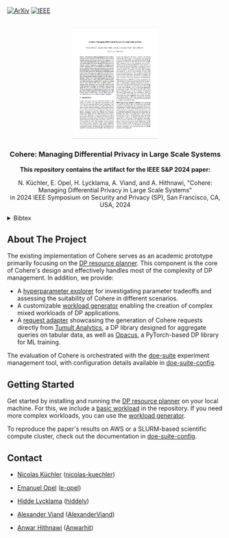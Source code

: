 [![ArXiv][arxiv-shield]][arxiv-url]
[![IEEE][ieee-shield]][ieee-url]


<!-- PROJECT LOGO -->
<br />

<div align="center">
  <a href="https://arxiv.org/pdf/2301.08517.pdf">
    <img src=".github/resources/paper.png" alt="Paper" width="200">
  </a>

  <h3 align="center">Cohere: Managing Differential Privacy in Large Scale Systems</h3>

  <p align="center">
    <b>This repository contains the artifact for the IEEE S&P 2024 paper:</b>
  </p>


  N. Küchler, E. Opel, H. Lycklama, A. Viand, and A. Hithnawi,
  "Cohere: Managing Differential Privacy in Large Scale Systems" <br>
in 2024 IEEE Symposium on Security and Privacy (SP), San Francisco, CA, USA, 2024

  <div align="left">
  <details>
<summary>
Bibtex
</summary>




```
@INPROCEEDINGS {Kuchler2024-dpcohere,
    author = {Küchler, Nicolas and Opel, Emanuel and Lycklama, Hidde and Viand, Alexander and Hithnawi, Anwar},
    booktitle = {2024 IEEE Symposium on Security and Privacy (SP)},
    title = {Cohere: Managing Differential Privacy in Large Scale Systems},
    year = {2024},
    volume = {},
    issn = {2375-1207},
    pages = {122-122},
    url = {https://doi.ieeecomputersociety.org/10.1109/SP54263.2024.00122},
    publisher = {IEEE Computer Society},
    address = {Los Alamitos, CA, USA},
    month = {may}
}
```


</details>
</div>
</div>


<!-- ABOUT THE PROJECT -->
## About The Project


The existing implementation of Cohere serves as an academic prototype primarily focusing on the [DP resource planner](dp-planner).
This component is the core of Cohere's design and effectively handles most of the complexity of DP management.
In addition, we provide:

- A [hyperparameter explorer](hyperparam-explorer) for investigating parameter tradeoffs and assessing the suitability of Cohere in different scenarios.
- A customizable [workload generator](workload-simulator) enabling the creation of complex mixed workloads of DP applications.
- A [request adapter](request-adapter) showcasing the generation of Cohere requests directly from [Tumult Analytics](https://www.tmlt.dev/), a DP library designed for aggregate queries on tabular data,  as well as [Opacus](https://opacus.ai/), a PyTorch-based DP library for ML training.

The evaluation of Cohere is orchestrated with the [doe-suite](https://github.com/nicolas-kuechler/doe-suite) experiment management tool, with configuration details available in [doe-suite-config](doe-suite-config).


<!-- GETTING STARTED -->
## Getting Started

Get started by installing and running the [DP resource planner](dp-planner) on your local machine.
For this, we include a [basic workload](dp-planner/resources/applications/minimal) in the repository.
If you need more complex workloads, you can use the [workload generator](workload-simulator).

To reproduce the paper's results on AWS or a SLURM-based scientific compute cluster, check out the documentation in [doe-suite-config](doe-suite-config).


<!-- CONTACT -->
## Contact

- [Nicolas Küchler](https://pps-lab.com/people/nicolaskuechler/) ([nicolas-kuechler](https://github.com/nicolas-kuechler))

- [Emanuel Opel](https://emanuelopel.ch/) ([e-opel](https://github.com/e-opel))

- [Hidde Lycklama](https://pps-lab.com/people/hiddelycklama/) ([hiddely](https://github.com/hiddely))

- [Alexander Viand](https://viand.ch) ([AlexanderViand](https://github.com/AlexanderViand))

- [Anwar Hithnawi](https://pps-lab.com/people/anwarhithnawi/) ([Anwarhit](https://github.com/Anwarhit))




<!-- MARKDOWN LINKS & IMAGES -->
[arxiv-shield]: https://img.shields.io/badge/arXiv-2301.08517-green?style=for-the-badge&logo=arxiv
[arxiv-url]: https://arxiv.org/abs/2301.08517

[ieee-shield]: https://img.shields.io/badge/IEEE-SP46215.2023.10179400-informational?style=for-the-badge&logo=ieee&link=https://www.computer.org/csdl/proceedings-article/sp/2023/933600a453/1OXH4IzyXF6
[ieee-url]: https://doi.ieeecomputersociety.org/10.1109/SP54263.2024.00122
